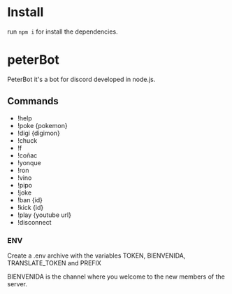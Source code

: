 # Install
run `npm i` for install the dependencies.

# peterBot
PeterBot it's a bot for discord developed in node.js.

## Commands
- !help
- !poke {pokemon}
- !digi {digimon}
- !chuck
- !f
- !coñac
- !yonque
- !ron
- !vino
- !pipo
- !joke
- !ban {id}
- !kick {id}
- !play {youtube url}
- !disconnect

### ENV
Create a .env archive with the variables TOKEN, BIENVENIDA, TRANSLATE_TOKEN and PREFIX

BIENVENIDA is the channel where you welcome to the new members of the server.